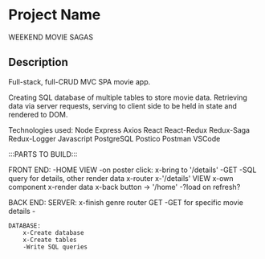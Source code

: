 # Project Name

WEEKEND MOVIE SAGAS
## Description

Full-stack, full-CRUD MVC SPA movie app. 

Creating SQL database of multiple tables to store movie data. Retrieving data via server requests, serving to client side to be held in state and rendered to DOM.

Technologies used:
    Node
    Express
    Axios
    React
    React-Redux
    Redux-Saga
    Redux-Logger
    Javascript
    PostgreSQL
    Postico
    Postman
    VSCode


:::PARTS TO BUILD:::

FRONT END:
    -HOME VIEW
        -on poster click:
            x-bring to '/details'
            -GET
                -SQL query for details, other render data
            x-router
            x-'/details' VIEW
                x-own component
                x-render data
                x-back button -> '/home'
                -?load on refresh?
    



BACK END:
    SERVER:
        x-finish genre router GET
        -GET for specific movie details
        -

    DATABASE:
        x-Create database
        x-Create tables
        -Write SQL queries

